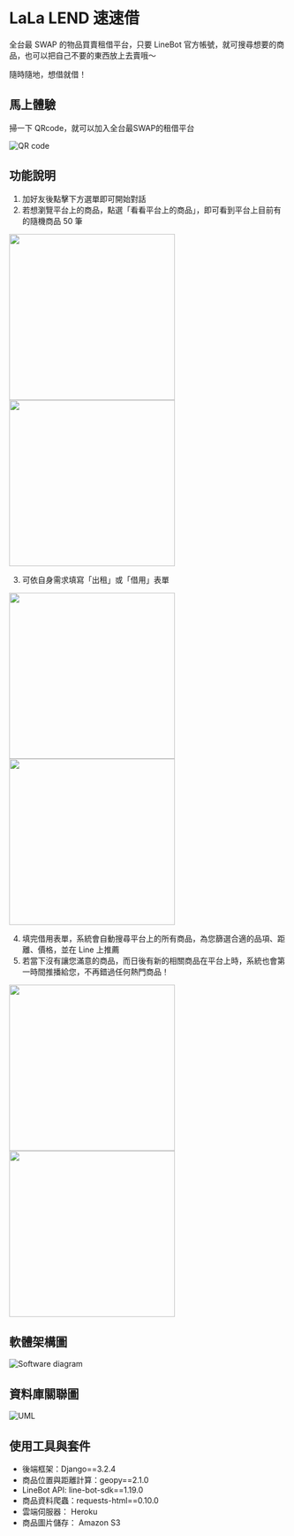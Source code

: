 # LaLa LEND 速速借

全台最 SWAP 的物品買賣租借平台，只要 LineBot 官方帳號，就可搜尋想要的商品，也可以把自己不要的東西放上去賣哦～

隨時隨地，想借就借！

## 馬上體驗
掃一下 QRcode，就可以加入全台最SWAP的租借平台

![QR code](imgs/qrcode.jpg)

## 功能說明
1. 加好友後點擊下方選單即可開始對話
2. 若想瀏覽平台上的商品，點選「看看平台上的商品」，即可看到平台上目前有的隨機商品 50 筆
<p float="left">
<img src="https://github.com/shihyuuuuuuu/LaLaLend/raw/main/imgs/start.jpg" alt="" width="300" style="display:inline-block;">
<img src="https://github.com/shihyuuuuuuu/LaLaLend/raw/main/imgs/all.jpg" alt="" width="300" style="display:inline-block;">
</p>

3. 可依自身需求填寫「出租」或「借用」表單
<p float="left">
<img src="https://github.com/shihyuuuuuuu/LaLaLend/raw/main/imgs/borrow.jpg" alt="" width="300" style="display:inline-block;">
<img src="https://github.com/shihyuuuuuuu/LaLaLend/raw/main/imgs/lend.jpg" alt="" width="300" style="display:inline-block;">
</p>

4. 填完借用表單，系統會自動搜尋平台上的所有商品，為您篩選合適的品項、距離、價格，並在 Line 上推薦
5. 若當下沒有讓您滿意的商品，而日後有新的相關商品在平台上時，系統也會第一時間推播給您，不再錯過任何熱門商品！
<p float="left">
<img src="https://github.com/shihyuuuuuuu/LaLaLend/raw/main/imgs/recommend.jpg" alt="" width="300" style="display:inline-block;">
<img src="https://github.com/shihyuuuuuuu/LaLaLend/raw/main/imgs/push.jpg" alt="" width="300" style="display:inline-block;">
</p>

## 軟體架構圖
![Software diagram](imgs/software_architecture.jpg)

## 資料庫關聯圖
![UML](imgs/database_uml.jpg)

## 使用工具與套件

- 後端框架：Django==3.2.4
- 商品位置與距離計算：geopy==2.1.0
- LineBot API: line-bot-sdk==1.19.0
- 商品資料爬蟲：requests-html==0.10.0
- 雲端伺服器： Heroku
- 商品圖片儲存： Amazon S3

